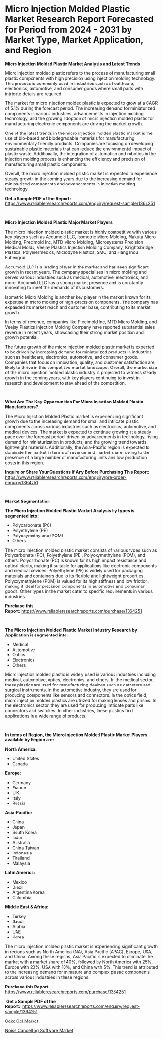 <p><h1>Micro Injection Molded Plastic Market Research Report Forecasted for Period from 2024 -  2031 by Market Type, Market Application, and Region</h1></p><p><strong>Micro Injection Molded Plastic Market Analysis and Latest Trends</strong></p>
<p><p>Micro injection molded plastic refers to the process of manufacturing small plastic components with high precision using injection molding technology. This process is commonly used in industries such as healthcare, electronics, automotive, and consumer goods where small parts with intricate details are required.</p><p>The market for micro injection molded plastic is expected to grow at a CAGR of 5.1% during the forecast period. The increasing demand for miniaturized components in various industries, advancements in injection molding technology, and the growing adoption of micro injection molded plastic for manufacturing electronic components are driving the market growth.</p><p>One of the latest trends in the micro injection molded plastic market is the use of bio-based and biodegradable materials for manufacturing environmentally friendly products. Companies are focusing on developing sustainable plastic materials that can reduce the environmental impact of plastic waste. Additionally, the integration of automation and robotics in the injection molding process is enhancing the efficiency and precision of manufacturing small plastic components.</p><p>Overall, the micro injection molded plastic market is expected to experience steady growth in the coming years due to the increasing demand for miniaturized components and advancements in injection molding technology.</p></p>
<p><strong>Get a Sample PDF of the Report:&nbsp;</strong> <a href="https://www.reliableresearchreports.com/enquiry/request-sample/1364251">https://www.reliableresearchreports.com/enquiry/request-sample/1364251</a></p>
<p>&nbsp;</p>
<p><strong>Micro Injection Molded Plastic Major Market Players</strong></p>
<p><p>The micro injection molded plastic market is highly competitive with various key players such as Accumold LLC, Isometric Micro Molding, Makuta Micro Molding, Precimold Inc, MTD Micro Molding, Microsystems Precision Medical Molds, Veejay Plastics Injection Molding Company, Knightsbridge Plastics, Polymermedics, Microdyne Plastics, SMC, and Hangzhou Fuhengrui. </p><p>Accumold LLC is a leading player in the market and has seen significant growth in recent years. The company specializes in micro molding and serves various industries such as medical, automotive, electronics, and more. Accumold LLC has a strong market presence and is constantly innovating to meet the demands of its customers.</p><p>Isometric Micro Molding is another key player in the market known for its expertise in micro molding of high-precision components. The company has expanded its market reach and customer base, contributing to its market growth. </p><p>In terms of revenue, companies like Precimold Inc, MTD Micro Molding, and Veejay Plastics Injection Molding Company have reported substantial sales revenue in recent years, showcasing their strong market position and growth potential. </p><p>The future growth of the micro injection molded plastic market is expected to be driven by increasing demand for miniaturized products in industries such as healthcare, electronics, automotive, and consumer goods. Companies that focus on innovation, quality, and customer satisfaction are likely to thrive in this competitive market landscape. Overall, the market size of the micro injection molded plastic industry is projected to witness steady growth in the coming years, with key players continuing to invest in research and development to stay ahead of the competition.</p></p>
<p>&nbsp;</p>
<p><strong>What Are The Key Opportunities For Micro Injection Molded Plastic Manufacturers?</strong></p>
<p><p>The Micro Injection Molded Plastic market is experiencing significant growth due to the increasing demand for small and intricate plastic components across various industries such as electronics, automotive, and medical devices. The market is expected to continue growing at a steady pace over the forecast period, driven by advancements in technology, rising demand for miniaturization in products, and the growing trend towards lightweight materials. Additionally, the Asia-Pacific region is expected to dominate the market in terms of revenue and market share, owing to the presence of a large number of manufacturing units and low production costs in this region.</p></p>
<p><strong>Inquire or Share Your Questions If Any Before Purchasing This Report:</strong> <a href="https://www.reliableresearchreports.com/enquiry/pre-order-enquiry/1364251">https://www.reliableresearchreports.com/enquiry/pre-order-enquiry/1364251</a></p>
<p>&nbsp;</p>
<p><strong>Market Segmentation</strong></p>
<p><strong>The Micro Injection Molded Plastic Market Analysis by types is segmented into:</strong></p>
<p><ul><li>Polycarbonate (PC)</li><li>Polyethylene (PE)</li><li>Polyoxymethylene (POM)</li><li>Others</li></ul></p>
<p><p>The micro injection molded plastic market consists of various types such as Polycarbonate (PC), Polyethylene (PE), Polyoxymethylene (POM), and others. Polycarbonate (PC) is known for its high impact resistance and optical clarity, making it suitable for applications like electronic components and medical devices. Polyethylene (PE) is widely used for packaging materials and containers due to its flexible and lightweight properties. Polyoxymethylene (POM) is valued for its high stiffness and low friction, making it ideal for precision components in automotive and consumer goods. Other types in the market cater to specific requirements in various industries.</p></p>
<p><strong>Purchase this Report:&nbsp;</strong><a href="https://www.reliableresearchreports.com/purchase/1364251">https://www.reliableresearchreports.com/purchase/1364251</a></p>
<p>&nbsp;</p>
<p><strong>The Micro Injection Molded Plastic Market Industry Research by Application is segmented into:</strong></p>
<p><ul><li>Medical</li><li>Automotive</li><li>Optics</li><li>Electronics</li><li>Others</li></ul></p>
<p><p>Micro injection molded plastic is widely used in various industries including medical, automotive, optics, electronics, and others. In the medical sector, these plastics are used for manufacturing devices such as catheters and surgical instruments. In the automotive industry, they are used for producing components like sensors and connectors. In the optics field, micro injection molded plastics are utilized for making lenses and prisms. In the electronics sector, they are used for producing intricate parts like connectors and switches. In other industries, these plastics find applications in a wide range of products.</p></p>
<p>&nbsp;</p>
<p><strong>In terms of Region, the Micro Injection Molded Plastic Market Players available by Region are:</strong></p>
<p>
    <p> <strong> North America: </strong>
        <ul>
            <li>United States</li>
            <li>Canada</li>
        </ul>
        </p> 
    <p> <strong> Europe: </strong>
        <ul>
            <li>Germany</li>
            <li>France</li>
            <li>U.K.</li>
            <li>Italy</li>
            <li>Russia</li>
        </ul>
        </p> 
    <p> <strong> Asia-Pacific: </strong>
        <ul>
            <li>China</li>
            <li>Japan</li>
            <li>South Korea</li>
            <li>India</li>
            <li>Australia</li>
            <li>China Taiwan</li>
            <li>Indonesia</li>
            <li>Thailand</li>
            <li>Malaysia</li>
        </ul>
        </p> 
    <p> <strong> Latin America: </strong>
        <ul>
            <li>Mexico</li>
            <li>Brazil</li>
            <li>Argentina Korea</li>
            <li>Colombia</li>
        </ul>
        </p> 
    <p> <strong> Middle East & Africa: </strong>
        <ul>
            <li>Turkey</li>
            <li>Saudi</li>
            <li>Arabia</li>
            <li>UAE</li>
            <li>Korea</li>
        </ul>
    </p>
    </p>
<p><p>The micro injection molded plastic market is experiencing significant growth in regions such as North America (NA), Asia Pacific (APAC), Europe, USA, and China. Among these regions, Asia Pacific is expected to dominate the market with a market share of 40%, followed by North America with 25%, Europe with 20%, USA with 10%, and China with 5%. This trend is attributed to the increasing demand for miniature and complex plastic components across various industries in these regions.</p></p>
<p><strong>Purchase this Report: </strong><a href="https://www.reliableresearchreports.com/purchase/1364251">https://www.reliableresearchreports.com/purchase/1364251</a></p>
<p>&nbsp;<strong>Get a Sample PDF of the Report:&nbsp;&nbsp;</strong><a href="https://www.reliableresearchreports.com/enquiry/request-sample/1364251">https://www.reliableresearchreports.com/enquiry/request-sample/1364251</a></p>
<p><strong></strong></p>
<p><p><a href="https://view.publitas.com/reportprime-1/cake-gel-market-size-market-trends-and-growth-outlook-forecasted-for-period-from-2024-to-2031/">Cake Gel Market</a></p><p><a href="https://invited-way-688.notion.site/Noise-Cancelling-Software-Market-Furnish-Information-about-Market-Size-Market-Share-Market-Dynamic-88db3eb1284a412d88808df33f10926f">Noise Cancelling Software Market</a></p></p>